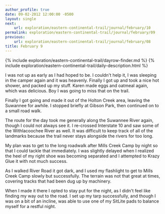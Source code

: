 ```yaml
---
author_profile: true
date: 09-02-2012 12:00:00 -0500
layout: single
next:
    url: exploration/eastern-continental-trail/journal/february/10
permalink: exploration/eastern-continental-trail/journal/february/09
previous:
    url: exploration/eastern-continental-trail/journal/february/08
title: February 9
---
```

{% include exploration/eastern-continental-trail/dayrow-finder.md %}
{% include exploration/eastern-continental-trail/daily-description.html %}

I was not up as early as I had hoped to be. I couldn't help it, I was sleeping in the camper again and it was heavenly. Finally I got up and took a nice hot shower, and packed up my stuff. Karen made eggs and oatmeal again, which was delicious. Boy I was going to miss that on the trail.

Finally I got going and made it out of the Holton Creek area, leaving the Suwannee for awhile. I stopped briefly at Gibson Park, then continued on to a small road walk.

The route for the day took me generally along the Suwannee River again, though I could not always see it. I re-crossed Interstate 10 and saw some of the Withlacoochee River as well. It was difficult to keep track of all of the landmarks because the trail never stays alongside the rivers for too long.

My plan was to get to the long roadwalk after Mills Creek Camp by night so that I could tackle that immediately. I was slightly delayed when I realized the heel of my right shoe was becoming separated and I attempted to Krazy Glue it with not much success.

As I walked River Road it got dark, and I used my flashlight to get to Mills Creek Camp slowly but successfully. The terrain was not that great at times, covering tracks that had been dug up by machinery.

When I made it there I opted to stay put for the night, as I didn't feel like finding my way out to the road. I set up my tarp successfully, and though I was on a bit of an incline, was able to use one of my SitLite pads to balance myself for a restful night.